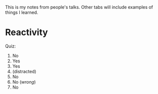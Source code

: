 This is my notes from people's talks. Other tabs will include examples of things I learned.

Reactivity
==========

Quiz:

1. No
2. Yes
3. Yes
4. (distracted)
5. No
6. No (*wrong*)
7. No

